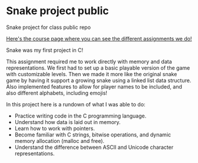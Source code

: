 # Snake project public
Snake project for class public repo

[Here's the course page where you can see the different assignments we do!]([https://www.google.com](https://csci0300.github.io/index.html))


Snake was my first project in C!

This assignment required me to work directly with memory and data representations. We first had to set up a basic playable version of the game with customizable levels. Then we made it more like the original snake game by having it support a growing snake using a linked list data structure. Also implemented features to allow for player names to be included, and also different alphabets, including emojis!

In this project here is a rundown of what I was able to do:

*  Practice writing code in the C programming language.
*  Understand how data is laid out in memory.
*  Learn how to work with pointers.
*  Become familiar with C strings, bitwise operations, and dynamic memory allocation (malloc and free).
*  Understand the difference between ASCII and Unicode character representations.

